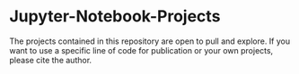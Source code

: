 # Jupyter-Notebook-Projects
The projects contained in this repository are open to pull and explore. If you want to use a specific line of code for publication or your own projects, please cite the author.
